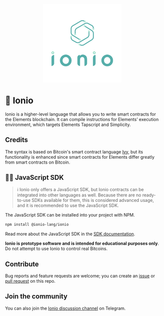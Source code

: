 
<div align="center">
	<img width="256" src="./website/static/logo.png">
</div>


# 🌊 Ionio

Ionio is a higher-level language that allows you to write smart contracts for the Elements blockchain. It can compile instructions for Elements’ execution environment, which targets Elements Tapscript and Simplicity.


## Credits 
The syntax is based on Bitcoin's smart contract language [Ivy](https://ivylang.org/bitcoin), but its functionality is enhanced since smart contracts for Elements differ greatly from smart contracts on Bitcoin.


## 👷‍♀️ JavaScript SDK

>ℹ️ Ionio only offers a JavaScript SDK, but Ionio contracts can be integrated into other languages as well. Because there are no ready-to-use SDKs available for them, this is considered advanced usage, and it is recommended to use the JavaScript SDK.


The JavaScript SDK can be installed into your project with NPM.

```bash
npm install @ionio-lang/ionio
```

Read more about the JavaScript SDK in the [SDK documentation](https://ionio-lang.org/docs/sdk/instantiation).


**Ionio is prototype software and is intended for educational purposes only**. Do not attempt to use Ionio to control real Bitcoins.


## Contribute

Bug reports and feature requests are welcome; you can create an [issue](https://github.com/ionio-lang/ionio/issues) or [pull request](https://github.com/ionio-lang/ionio/pulls) on this repo.

## Join the community

You can also join the [Ionio discussion channel](https://t.me/ionio_lang) on Telegram.
